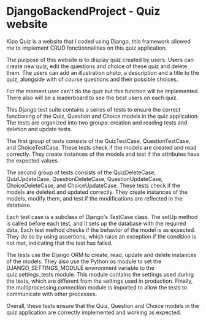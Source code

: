 # DjangoBackendProject - Quiz website

Kipo Quiz is a website that I coded using Django, this framework allowed me to implement CRUD fonctionnalities on this quiz application.

The purpose of this website is to display quiz created by users. Users can create new quiz, edit the questions and choice of these quiz and delete them. The users can add an illustration photo, a description and a title to the quiz, alongside with of course questions and their possible choices.

For the moment user can't do the quiz but this function will be implemented. There also will be a leaderboard to see the best users on each quiz.

This Django test suite contains a series of tests to ensure the correct functioning of the Quiz, Question and Choice models in the quiz application. The tests are organized into two groups: creation and reading tests and deletion and update tests.

The first group of tests consists of the QuizTestCase, QuestionTestCase, and ChoiceTestCase. These tests check if the models are created and read correctly. They create instances of the models and test if the attributes have the expected values.

The second group of tests consists of the QuizDeleteCase, QuizUpdateCase, QuestionDeleteCase, QuestionUpdateCase, ChoiceDeleteCase, and ChoiceUpdateCase. These tests check if the models are deleted and updated correctly. They create instances of the models, modify them, and test if the modifications are reflected in the database.

Each test case is a subclass of Django's TestCase class. The setUp method is called before each test, and it sets up the database with the required data. Each test method checks if the behavior of the model is as expected. They do so by using assertions, which raise an exception if the condition is not met, indicating that the test has failed.

The tests use the Django ORM to create, read, update and delete instances of the models. They also use the Python os module to set the DJANGO_SETTINGS_MODULE environment variable to the quiz.settings_tests module. This module contains the settings used during the tests, which are different from the settings used in production. Finally, the multiprocessing.connection module is imported to allow the tests to communicate with other processes.

Overall, these tests ensure that the Quiz, Question and Choice models in the quiz application are correctly implemented and working as expected.
